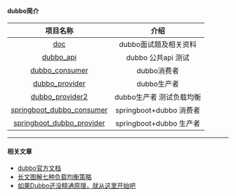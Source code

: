 #### dubbo简介


|                           项目名称                           |           介绍           |
| :----------------------------------------------------------: | :----------------------: |
|    [doc](https://github.com/xmxe/dubbo/tree/master/doc)    |  dubbo面试题及相关资料   |
| [dubbo_api](https://github.com/xmxe/dubbo/tree/master/dubbo_api) |    dubbo 公共api 测试    |
| [dubbo_consumer](https://github.com/xmxe/dubbo/tree/master/dubbo_consumer) |       dubbo消费者        |
| [dubbo_provider](https://github.com/xmxe/dubbo/tree/master/dubbo_provider) |       dubbo生产者        |
| [dubbo_provider2](https://github.com/xmxe/dubbo/tree/master/dubbo_provider2) | dubbo生产者 测试负载均衡 |
| [springboot_dubbo_consumer](https://github.com/xmxe/dubbo/tree/master/springboot_dubbo_consumer) | springboot+dubbo 消费者  |
| [springboot_dubbo_provider](https://github.com/xmxe/dubbo/tree/master/springboot_dubbo_provider) | springboot+dubbo 生产者  |

---
#### 相关文章

- [dubbo官方文档](http://dubbo.apache.org/zh-cn/docs/user/quick-start.html)
- [长文图解七种负载均衡策略](https://mp.weixin.qq.com/s/jveqCUAiqKdKRoea9wESbw)
- [如果Dubbo还没精通原理，就从这里开始吧](https://mp.weixin.qq.com/s/NEfWwnRVOI73_TQurmxk9A)